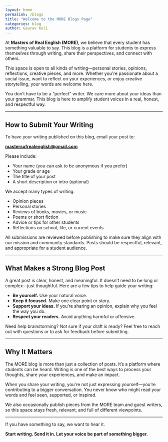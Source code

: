 ```yaml
---
layout: home
permalink: /blogs
title: "Welcome to the MORE Blogs Page"
categories: blog
author: Gaurav Koli
---
```


At **Masters of Real English (MORE)**, we believe that every student has something valuable to say. This blog is a platform for students to express themselves through writing, share their perspectives, and connect with others.

This space is open to all kinds of writing—personal stories, opinions, reflections, creative pieces, and more. Whether you're passionate about a social issue, want to reflect on your experiences, or enjoy creative storytelling, your words are welcome here.

You don’t have to be a “perfect” writer. We care more about your ideas than your grammar. This blog is here to amplify student voices in a real, honest, and respectful way.

---

## How to Submit Your Writing

To have your writing published on this blog, email your post to:

**mastersofrealenglish@gmail.com**

Please include:
- Your name (you can ask to be anonymous if you prefer)
- Your grade or age
- The title of your post
- A short description or intro (optional)

We accept many types of writing:
- Opinion pieces  
- Personal stories  
- Reviews of books, movies, or music  
- Poems or short fiction  
- Advice or tips for other students  
- Reflections on school, life, or current events

All submissions are reviewed before publishing to make sure they align with our mission and community standards. Posts should be respectful, relevant, and appropriate for a student audience.

---

## What Makes a Strong Blog Post

A great post is clear, honest, and meaningful. It doesn’t need to be long or complex—just thoughtful. Here are a few tips to help guide your writing:

- **Be yourself.** Use your natural voice.  
- **Keep it focused.** Make one clear point or story.  
- **Support your ideas.** If you’re sharing an opinion, explain why you feel the way you do.  
- **Respect your readers.** Avoid anything harmful or offensive.

Need help brainstorming? Not sure if your draft is ready? Feel free to reach out with questions or to ask for feedback before submitting.

---

## Why It Matters

The MORE blog is more than just a collection of posts. It’s a platform where students can be heard. Writing is one of the best ways to process your thoughts, share your experiences, and make an impact.

When you share your writing, you're not just expressing yourself—you’re contributing to a bigger conversation. You never know who might read your words and feel seen, supported, or inspired.

We also occasionally publish pieces from the MORE team and guest writers, so this space stays fresh, relevant, and full of different viewpoints.

---

If you have something to say, we want to hear it.

**Start writing. Send it in. Let your voice be part of something bigger.**
